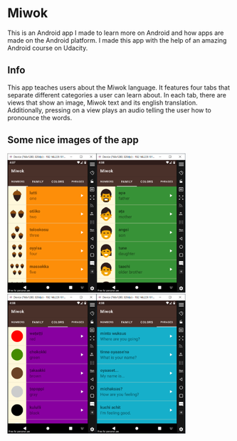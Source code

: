 # Miwok
This is an Android app I made to learn more on Android and how apps are made on the Android platform. I made this app with the help of an amazing Android course on Udacity.

## Info
This app teaches users about the Miwok language. It features four tabs that separate different categories a user can learn about. In each tab, there are views that show an image, Miwok text and its english translation. Additionally, pressing on a view plays an audio telling the user how to pronounce the words.

## Some nice images of the app
<img src="https://raw.githubusercontent.com/lordricey/Miwok/images/Numbers.PNG" alt="Numbers Tab" width="200"/><img src="https://raw.githubusercontent.com/lordricey/Miwok/images/Family.PNG" alt="Family Tab" width="200"/><img src="https://raw.githubusercontent.com/lordricey/Miwok/images/Colors.PNG" alt="Colors Tab" width="200"/><img src="https://raw.githubusercontent.com/lordricey/Miwok/images/Phrases.PNG" alt="Phrases Tab" width="200"/>
